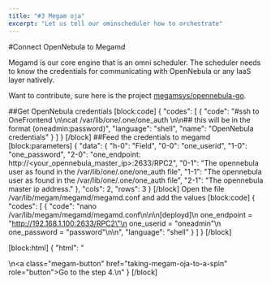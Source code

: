```yaml
---
title: "#3 Megam oja"
excerpt: "Let us tell our ominscheduler how to orchestrate"
---
```

#Connect OpenNebula to Megamd

Megamd is our core engine that is an omni scheduler. The scheduler needs to know the credentials for communicating with  OpenNebula or any IaaS layer natively.

Want to contribute, sure here is the project [megamsys/opennebula-go](https://github.com/megamsys/opennebula-go).

##Get OpenNebula credentials
[block:code]
{
  "codes": [
    {
      "code": "#ssh to OneFrontend \n\ncat  /var/lib/one/.one/one_auth \n\n## this will be in the format (oneadmin:password)",
      "language": "shell",
      "name": "OpenNebula credentials"
    }
  ]
}
[/block]
##Feed the credentials to megamd
[block:parameters]
{
  "data": {
    "h-0": "Field",
    "0-0": "one_userid",
    "1-0": "one_password",
    "2-0": "one_endpoint: http://<your_opennebula_master_ip>:2633/RPC2",
    "0-1": "The opennebula user as found in the /var/lib/one/.one/one_auth file",
    "1-1": "The opennebula user as found in the /var/lib/one/.one/one_auth file",
    "2-1": "The opennebula master ip address."
  },
  "cols": 2,
  "rows": 3
}
[/block]
Open the file /var/lib/megam/megamd/megamd.conf and add the values
[block:code]
{
  "codes": [
    {
      "code": "nano /var/lib/megam/megamd/megamd.conf\n\n\n[deployd]\n    one_endpoint = \"http://192.168.1.100:2633/RPC2\"\n    one_userid = \"oneadmin\"\n    one_password =  \"password\"\n\n",
      "language": "shell"
    }
  ]
}
[/block]

[block:html]
{
  "html": "<div></div>\n<a class=\"megam-button\" href=\"taking-megam-oja-to-a-spin\" role=\"button\">Go to the step 4.</a>\n<style>\n\n</style>"
}
[/block]